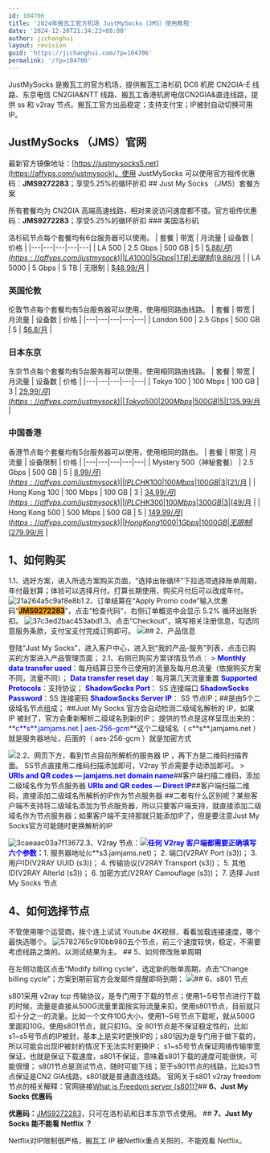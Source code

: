 ```yaml
---
id: 104706
title: '2024年搬瓦工官方机场 JustMySocks（JMS）使用教程'
date: '2024-12-20T21:34:23+08:00'
author: jichanghui
layout: revision
guid: 'https://jichanghui.com/?p=104706'
permalink: '/?p=104706'
---
```


JustMySocks 是搬瓦工的官方机场，提供搬瓦工洛杉矶 DC6 机房 CN2GIA-E 线路、东京电信 CN2GIA&amp;NTT 线路、搬瓦工香港机房电信CN2GIA&amp;直连线路，提供 ss 和 v2ray 节点。搬瓦工官方出品稳定；支持支付宝；IP被封自动切换可用IP。

## JustMySocks （JMS）官网

最新官方镜像地址：[https://justmysocks5.net](https://affvps.com/justmysock)。使用 JustMySocks 可以使用官方祖传优惠码：**JMS9272283**；享受5.25%的循环折扣 ## Just My Socks （JMS）<span id="Just_My_Socks_tao_can_lie_biao">套餐</span>方案

所有套餐均为 CN2GIA 高端高速线路，相对来说访问速度都不错。官方祖传优惠码：**JMS9272283**；享受5.25%的循环折扣 ### <span id="mei_guo_luo_shan_ji"><span id="%E7%BE%8E%E5%9B%BD%E6%B4%9B%E6%9D%89%E7%9F%B6"></span>美国洛杉矶</span>

洛杉矶节点每个套餐均有6台服务器可以使用。 | 套餐 | 带宽 | 月流量 | 设备数 | 价格 |
|---|---|---|---|---|
| LA 500 | 2.5 Gbps | 500 GB | 5 | [$5.88/月](https://affvps.com/justmysock) |
| LA 1000 | 5 Gbps | 1 TB | 无限制 | [$9.88/月](https://affvps.com/justmysock) |
| LA 5000 | 5 Gbps | 5 TB | 无限制 | [$48.99/月](https://affvps.com/justmysock) |

### <span id="ying_guo_lun_dun"><span id="%E8%8B%B1%E5%9B%BD%E4%BC%A6%E6%95%A6"></span>英国伦敦</span>

伦敦节点每个套餐均有5台服务器可以使用，使用相同路由线路。 | 套餐 | 带宽 | 月流量 | 设备数 | 价格 |
|---|---|---|---|---|
| London 500 | 2.5 Gbps | 500 GB | 5 | [$6.8/月](https://affvps.com/justmysock) |

### <span id="ri_ben_dong_jing"><span id="%E6%97%A5%E6%9C%AC%E4%B8%9C%E4%BA%AC"></span>日本东京</span>

东京节点每个套餐均有5台服务器可以使用，使用相同路由线路。 | 套餐 | 带宽 | 月流量 | 设备数 | 价格 |
|---|---|---|---|---|
| Tokyo 100 | 100 Mbps | 100 GB | 3 | [$29.99/月](https://affvps.com/justmysock) |
| Tokyo 500 | 200 Mbps | 500 GB | 5 | [$135.99/月](https://affvps.com/justmysock) |

### <span id="zhong_guo_xiang_gang"><span id="%E4%B8%AD%E5%9B%BD%E9%A6%99%E6%B8%AF"></span>中国香港</span>

香港节点每个套餐均有5台服务器可以使用，使用相同的路由。 | 套餐 | 带宽 | 月流量 | 设备限制 | 价格 |
|---|---|---|---|---|
| Mystery 500（神秘套餐） | 2.5 Gbps | 500 GB | 5 | [$8.99/月](https://affvps.com/justmysock) |
| IPLC HK 100 | 100 Mbps | 100 GB | 3 | [$21/月](https://affvps.com/justmysock) |
| Hong Kong 100 | 100 Mbps | 100 GB | 3 | [$34.99/月](https://affvps.com/justmysock) |
| IPLC HK 300 | 100 Mbps | 300 GB | 3 | [$49/月](https://affvps.com/justmysock) |
| Hong Kong 500 | 500 Mbps | 500 GB | 5 | [$149.99/月](https://affvps.com/justmysock) |
| Hong Kong 1000 | 1 Gbps | 1000 GB | 无限制 | [$279.99/月](https://affvps.com/justmysock) |

## 1、如何购买

1.1、选好方案，进入所选方案购买页面，“选择出账循环”下拉选项选择账单周期，年付最划算；体验可以选择月付。打算长期使用，购买月付后可以改成年付。 ![21a264a5c9af8e8b](https://affvps.com/wp-content/uploads/2020/10/21a264a5c9af8e8b.jpg "21a264a5c9af8e8b")1.2、订单结算在“Apply Promo code”输入优惠码“**<span style="background-color: #ff9900;">JMS9272283</span>**”，点击“检查代码”，右侧订单概览中会显示 5.2% 循环出账折扣。 ![37c3ed2bac453abd](https://affvps.com/wp-content/uploads/2020/10/37c3ed2bac453abd.jpg "37c3ed2bac453abd")1.3、点击“Checkout”，填写相关注册信息，勾选同意服务条款，支付宝支付完成订购即可。 ![](https://imgs.wiki/imgs/2020/10/0c4c1c6bf8829778.jpg)## 2、产品信息

登陆“Just My Socks”，进入客户中心，进入到“我的产品-服务”列表，点击已购买的方案进入产品管理页面； 2.1、右侧已购买方案详情及节点： > **<span style="color: #0000ff;">Monthly data transfer used</span>**：每月结算日至今已使用的流量及每月总流量（依据购买方案不同，流量不同）； <span style="color: #0000ff;">**Data transfer reset day**</span>：每月第几天流量重置 **<span style="color: #0000ff;">Supported Protocols</span>**：支持协议； <span style="color: #0000ff;">**ShadowSocks Port**</span>： SS 连接端口 <span style="color: #0000ff;">**ShadowSocks Password**</span>：SS 连接密码 <span style="color: #0000ff;">**ShadowSocks Server IP**</span>： SS 节点IP；##是由5个二级域名节点组成； ##Just My Socks 官方会自动检测二级域名解析的 IP，如果 IP 被封了，官方会重新解析二级域名到新的IP； 提供的节点是这样呈现出来的： **<span style="color: #0000ff;">c\*\*s\*\*.jamjams.net | aes-256-gcm</span>**这个二级域名（ c\*\*s\*\*.jamjams.net ）就是服务器地址，后面的（ aes-256-gcm ）就是加密方式

![](https://imgs.wiki/imgs/2020/10/4433026081a4e8ad.jpg)2.2、网页下方，看到节点目前所解析的服务器 IP ，再下方是二维码扫描界面。 SS节点直接用二维码扫描添加即可，V2ray 节点需要手动添加即可。 > **<span style="color: #0000ff;">URIs and QR codes — jamjams.net domain name</span>**\##客户端扫描二维码，添加二级域名作为节点服务器 <span style="color: #0000ff;">**URIs and QR codes — Direct IP**</span>\##客户端扫描二维码，直接添加二级域名所解析的IP作为节点服务器 ##二者有什么区别呢？某些客户端不支持将二级域名添加为节点服务器，所以只要客户端支持，就直接添加二级域名作为节点服务器；如果客户端不支持那就只能添加IP了，但是要注意Just My Socks官方可能随时更换解析的IP

![3caeaac03a7f1367](https://affvps.com/wp-content/uploads/2020/10/3caeaac03a7f1367.jpg "3caeaac03a7f1367")<span style="color: #000000;">2.3、V2ray 节点：</span>![](https://imgs.wiki/imgs/2020/10/701bf7ae851e7718.jpg)<span style="color: #0000ff;">**任何 V2ray 客户端都需要正确填写六个参数：**</span>1. 服务器地址(c\*\*s3.jamjams.net)；
2. 端口(V2RAY Port (s3))；
3. 用户ID(V2RAY UUID (s3))；
4. 传输协议(V2RAY Transport (s3))；
5. 其他ID(V2RAY AlterId (s3))；
6. 加密方式(V2RAY Camouflage (s3))；
7. 选择 Just My Socks 节点

## 4、如何选择节点

不管使用哪个运营商，挨个连上试试 Youtube 4K视频，看看加载连接速度，哪个最快选哪个。 ![5782765c910bb980](https://affvps.com/wp-content/uploads/2020/10/5782765c910bb980.jpg "5782765c910bb980")五个节点，前三个速度较快，稳定，不需要考虑线路之类的。以测试结果为主。 ## 5、如何修改账单周期

在左侧功能区点击“Modify billing cycle”，选定新的账单周期，点击“Change billing cycle”；方案到期前官方会发邮件提醒即将到期； ![](https://imgs.wiki/imgs/2020/10/8ff0f19fcf6f9ebf.jpg)## 6、s801 节点

s801采用 v2ray tcp 传输协议，是专门用于下载的节点；使用1~5号节点进行下载的时候，流量是直接从500G流量里面按实际流量来扣，使用s801节点，目前就只扣十分之一的流量。比如一个文件10G大小，使用1~5号节点下载呢，就从500G里面扣10G，使用s801节点，就只扣1G。没 801节点是不保证稳定性的，比如s1~s5号节点的IP被封，基本上是实时更换IP的；s801因为是专门用于做下载的，所以可能会出现IP被封的情况下无法实时更换IP； s1~s5号节点保证网络传输带宽保证，也就是保证下载速度，s801不保证，意味着s801下载的速度可能很快，可能很慢； s801节点是测试节点，随时可能下线；至于s801节点的线路，比如s3节点保证是CN2 GIA线路，s801就是普通直连线路。 官网关于s801 v2ray freedom节点的相关解释：官网链接[What is Freedom server (s801)?](https://justmysocks3.net/members/knowledgebase.php?action=displayarticle&id=13)## **6、Just My Socks 优惠码**

**优惠码：**[JMS9272283](https://affvps.com/justmysock)，只可在洛杉矶和日本东京节点使用。 ## **7、Just My Socks 能不能看 Netflix ？**

Netflix对IP限制很严格，搬瓦工 IP 被Netflix重点关照的，不能观看 <span style="color: #333300;">Netflix。</span>